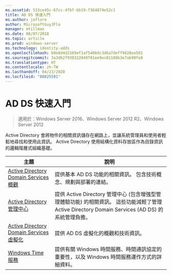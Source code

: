 ```yaml
---
ms.assetid: 533ce45c-67cc-4fbf-bb19-f364874e52c1
title: AD DS 快速入門
ms.author: joflore
author: MicrosoftGuyJFlo
manager: mtillman
ms.date: 08/07/2018
ms.topic: article
ms.prod: windows-server
ms.technology: identity-adds
ms.openlocfilehash: b9e8d4d2169ef1af5406dc3d6a7deff9828ee501
ms.sourcegitcommit: 3a3d62f938322849f81ee9ec01186b3e7ab90fe0
ms.translationtype: HT
ms.contentlocale: zh-TW
ms.lasthandoff: 04/23/2020
ms.locfileid: "80825591"
---
```

# <a name="ad-ds-getting-started"></a>AD DS 快速入門

>適用於：Windows Server 2016、Windows Server 2012 R2、Windows Server 2012

Active Directory 會將物件的相關資訊儲存在網路上，並讓系統管理員和使用者輕鬆地尋找和使用此資訊。 Active Directory 使用結構化資料存放區作為目錄資訊的邏輯階層式組織基礎。  
  
| 主題 | 說明 |
| --------- | --------- |
| [Active Directory Domain Services 概觀](../ad-ds/get-started/virtual-dc/Active-Directory-Domain-Services-Overview.md) | 提供基本 AD DS 功能的相關資訊。 包含技術概念、規劃與部署的連結。|
| [Active Directory 管理中心](../ad-ds/get-started/adac/Active-Directory-Administrative-Center.md) | 提供 Active Directory 管理中心 (包含增強型管理體驗功能) 的相關資訊。 這些功能減輕了管理 Active Directory Domain Services (AD DS) 的系統管理負擔。|
| [Active Directory Domain Services 虛擬化](../ad-ds/get-started/virtual-dc/Active-Directory-Domain-Services-Virtualization.md) | 提供 AD DS 虛擬化的概觀和技術資訊。|
| [Windows Time 服務](../../networking/windows-time-service/Windows-Time-Service.md) | 提供有關 Windows 時間服務、時間通訊協定的重要性，以及 Windows 時間服務運作方式的詳細資料。|
